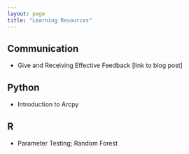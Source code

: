 ```yaml
---
layout: page
title: "Learning Resources"
---
```



## Communication
- Give and Receiving Effective Feedback [link to blog post]

## Python
- Introduction to Arcpy

## R
- Parameter Testing; Random Forest

